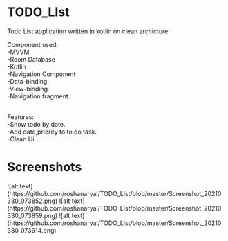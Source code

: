 # TODO_LIst
Todo List application written in kotlin on clean archicture

Component used:</br>
-MVVM</br>
-Room Database</br>
-Kotlin</br>
-Navigation Component</br>
-Data-binding</br>
-View-binding</br>
-Navigation fragment.</br></br>

Features:</br>
-Show todo by date.</br>
-Add date,priority to to do task.</br>
-Clean Ui.</br>

<h1>Screenshots </h1>
![alt text](https://github.com/roshanaryal/TODO_LIst/blob/master/Screenshot_20210330_073852.png)
![alt text](https://github.com/roshanaryal/TODO_LIst/blob/master/Screenshot_20210330_073859.png)
![alt text](https://github.com/roshanaryal/TODO_LIst/blob/master/Screenshot_20210330_073914.png)
